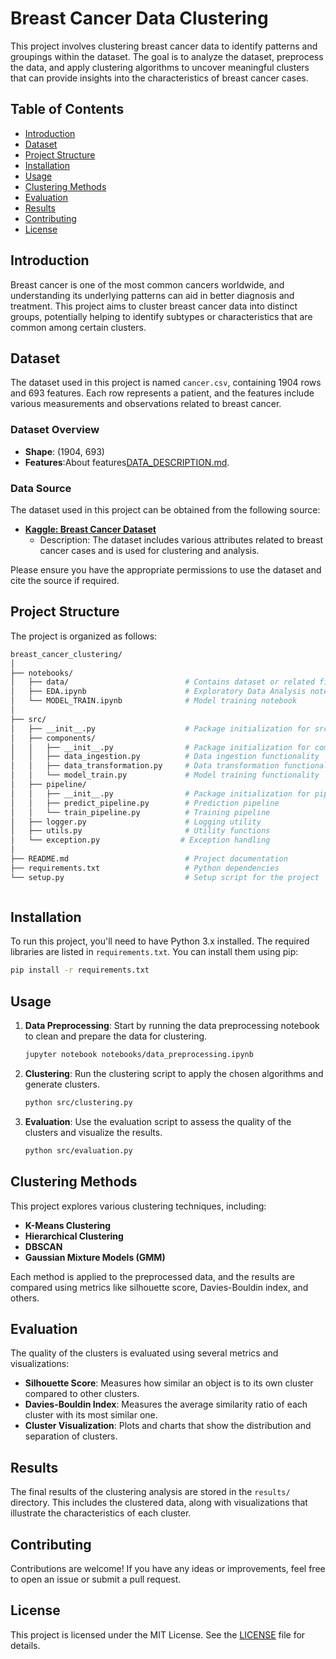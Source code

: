 # Breast Cancer Data Clustering

This project involves clustering breast cancer data to identify patterns and groupings within the dataset. The goal is to analyze the dataset, preprocess the data, and apply clustering algorithms to uncover meaningful clusters that can provide insights into the characteristics of breast cancer cases.

## Table of Contents

- [Introduction](#introduction)
- [Dataset](#dataset)
- [Project Structure](#project-structure)
- [Installation](#installation)
- [Usage](#usage)
- [Clustering Methods](#clustering-methods)
- [Evaluation](#evaluation)
- [Results](#results)
- [Contributing](#contributing)
- [License](#license)

## Introduction

Breast cancer is one of the most common cancers worldwide, and understanding its underlying patterns can aid in better diagnosis and treatment. This project aims to cluster breast cancer data into distinct groups, potentially helping to identify subtypes or characteristics that are common among certain clusters.

## Dataset

The dataset used in this project is named `cancer.csv`, containing 1904 rows and 693 features. Each row represents a patient, and the features include various measurements and observations related to breast cancer.

### Dataset Overview

- **Shape**: (1904, 693)
- **Features**:About features[DATA_DESCRIPTION.md](DATA_DESCRIPTION.md).

### Data Source

The dataset used in this project can be obtained from the following source:

- **[Kaggle: Breast Cancer Dataset](https://www.kaggle.com/datasets/raghadalharbi/breast-cancer-gene-expression-profiles-metabric)**
  - Description: The dataset includes various attributes related to breast cancer cases and is used for clustering and analysis.

Please ensure you have the appropriate permissions to use the dataset and cite the source if required.


## Project Structure

The project is organized as follows:

```bash
breast_cancer_clustering/
│
├── notebooks/
│   ├── data/                          # Contains dataset or related files
│   ├── EDA.ipynb                      # Exploratory Data Analysis notebook
│   └── MODEL_TRAIN.ipynb              # Model training notebook
│
├── src/
│   ├── __init__.py                    # Package initialization for src
│   ├── components/
│   │   ├── __init__.py                # Package initialization for components
│   │   ├── data_ingestion.py          # Data ingestion functionality
│   │   ├── data_transformation.py     # Data transformation functionality
│   │   └── model_train.py             # Model training functionality
│   ├── pipeline/
│   │   ├── __init__.py                # Package initialization for pipeline
│   │   ├── predict_pipeline.py        # Prediction pipeline
│   │   └── train_pipeline.py          # Training pipeline
│   ├── logger.py                      # Logging utility
│   ├── utils.py                       # Utility functions
│   └── exception.py                  # Exception handling
│
├── README.md                          # Project documentation
├── requirements.txt                   # Python dependencies
└── setup.py                           # Setup script for the project



```


## Installation

To run this project, you'll need to have Python 3.x installed. The required libraries are listed in `requirements.txt`. You can install them using pip:

```bash
pip install -r requirements.txt

```

## Usage

1. **Data Preprocessing**: Start by running the data preprocessing notebook to clean and prepare the data for clustering.

    ```bash
    jupyter notebook notebooks/data_preprocessing.ipynb
    ```

2. **Clustering**: Run the clustering script to apply the chosen algorithms and generate clusters.

    ```bash
    python src/clustering.py
    ```

3. **Evaluation**: Use the evaluation script to assess the quality of the clusters and visualize the results.

    ```bash
    python src/evaluation.py
    ```


## Clustering Methods

This project explores various clustering techniques, including:

- **K-Means Clustering**
- **Hierarchical Clustering**
- **DBSCAN**
- **Gaussian Mixture Models (GMM)**

Each method is applied to the preprocessed data, and the results are compared using metrics like silhouette score, Davies-Bouldin index, and others.



## Evaluation

The quality of the clusters is evaluated using several metrics and visualizations:

- **Silhouette Score**: Measures how similar an object is to its own cluster compared to other clusters.
- **Davies-Bouldin Index**: Measures the average similarity ratio of each cluster with its most similar one.
- **Cluster Visualization**: Plots and charts that show the distribution and separation of clusters.

## Results

The final results of the clustering analysis are stored in the `results/` directory. This includes the clustered data, along with visualizations that illustrate the characteristics of each cluster.

## Contributing

Contributions are welcome! If you have any ideas or improvements, feel free to open an issue or submit a pull request.

## License

This project is licensed under the MIT License. See the [LICENSE](LICENSE) file for details.

